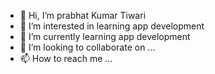 - 👋 Hi, I’m prabhat Kumar Tiwari
- 👀 I’m interested in learning app development
- 🌱 I’m currently learning app development
- 💞️ I’m looking to collaborate on ...
- 📫 How to reach me ...

<!---
pr847/pr847 is a ✨ special ✨ repository because its `README.md` (this file) appears on your GitHub profile.
You can click the Preview link to take a look at your changes.
--->
